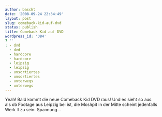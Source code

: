 ```yaml
---
author: bascht
date: '2008-09-24 22:34:49'
layout: post
slug: comeback-kid-auf-dvd
status: publish
title: Comeback Kid auf DVD
wordpress_id: '384'
? ''
: - dvd
  - dvd
  - hardcore
  - hardcore
  - leipzig
  - leipzig
  - unsortiertes
  - unsortiertes
  - unterwegs
  - unterwegs
---
```


Yeah! Bald kommt die neue Comeback Kid DVD raus! Und es sieht so
aus als ob Footage aus Leipzig bei ist, die Moshpit in der Mitte
scheint jedenfalls Werk II zu sein. Spannung...


